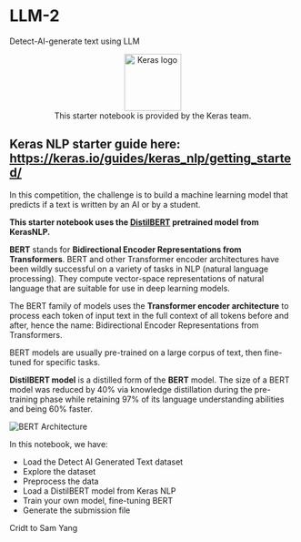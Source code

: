 # LLM-2
Detect-AI-generate text using LLM



<center><img src="https://keras.io/img/logo-small.png" alt="Keras logo" width="100"><br/>
This starter notebook is provided by the Keras team.</center>

## Keras NLP starter guide here: https://keras.io/guides/keras_nlp/getting_started/

In this competition, the challenge is to build a machine learning model that predicts if a text is written by an AI or by a student.

__This starter notebook uses the [DistilBERT](https://arxiv.org/abs/1910.01108) pretrained model from KerasNLP.__


**BERT** stands for **Bidirectional Encoder Representations from Transformers**. BERT and other Transformer encoder architectures have been wildly successful on a variety of tasks in NLP (natural language processing). They compute vector-space representations of natural language that are suitable for use in deep learning models.

The BERT family of models uses the **Transformer encoder architecture** to process each token of input text in the full context of all tokens before and after, hence the name: Bidirectional Encoder Representations from Transformers.

BERT models are usually pre-trained on a large corpus of text, then fine-tuned for specific tasks.

**DistilBERT model** is a distilled form of the **BERT** model. The size of a BERT model was reduced by 40% via knowledge distillation during the pre-training phase while retaining 97% of its language understanding abilities and being 60% faster.



![BERT Architecture](https://www.cse.chalmers.se/~richajo/nlp2019/l5/bert_class.png)



In this notebook, we have:

- Load the Detect AI Generated Text dataset
- Explore the dataset
- Preprocess the data
- Load a DistilBERT model from Keras NLP
- Train your own model, fine-tuning BERT
- Generate the submission file

Cridt to Sam Yang

